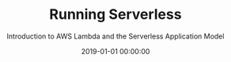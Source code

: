 ---
title: 'Running Serverless'
subtitle: 'Introduction to AWS Lambda and the Serverless Application Model'
description: 'Gojko Adzic wrote a book on the AWS Lambda SAM model. Based on his experience of creating a product based on event-driven architecture using the serverless model.'
type: 'book review'
website: 'https://runningserverless.com/'
date: 2019-01-01 00:00:00
featured_image: 'https://runningserverless.com/assets/1100x618.jpg'
---